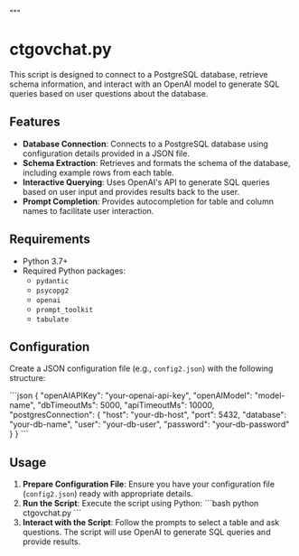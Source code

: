 """
# ctgovchat.py

This script is designed to connect to a PostgreSQL database, retrieve schema information, and interact with an OpenAI model to generate SQL queries based on user questions about the database.

## Features

- **Database Connection**: Connects to a PostgreSQL database using configuration details provided in a JSON file.
- **Schema Extraction**: Retrieves and formats the schema of the database, including example rows from each table.
- **Interactive Querying**: Uses OpenAI's API to generate SQL queries based on user input and provides results back to the user.
- **Prompt Completion**: Provides autocompletion for table and column names to facilitate user interaction.

## Requirements

- Python 3.7+
- Required Python packages:
  - `pydantic`
  - `psycopg2`
  - `openai`
  - `prompt_toolkit`
  - `tabulate`

## Configuration

Create a JSON configuration file (e.g., `config2.json`) with the following structure:

\`\`\`json
{
  "openAIAPIKey": "your-openai-api-key",
  "openAIModel": "model-name",
  "dbTimeoutMs": 5000,
  "apiTimeoutMs": 10000,
  "postgresConnection": {
    "host": "your-db-host",
    "port": 5432,
    "database": "your-db-name",
    "user": "your-db-user",
    "password": "your-db-password"
  }
}
\`\`\`

## Usage

1. **Prepare Configuration File**: Ensure you have your configuration file (`config2.json`) ready with appropriate details.
2. **Run the Script**: Execute the script using Python:
   \`\`\`bash
   python ctgovchat.py
   \`\`\`
3. **Interact with the Script**: Follow the prompts to select a table and ask questions. The script will use OpenAI to generate SQL queries and provide results.
